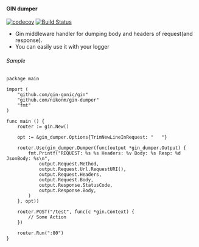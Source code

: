 #### GIN dumper
  
[![codecov](https://codecov.io/gh/nikonm/gin-dumper/branch/master/graph/badge.svg)](https://codecov.io/gh/nikonm/gin-dumper)
[![Build Status](https://travis-ci.org/nikonm/gin-dumper.svg?branch=master)](https://travis-ci.org/nikonm/gin-dumper)

 - Gin middleware handler for dumping body and headers of request(and response). 
 - You can easily use it with your logger

###### Sample
 
````
package main

import (
    "github.com/gin-gonic/gin"
    "github.com/nikonm/gin-dumper"
    "fmt"
)

func main () {
    router := gin.New()

    opt := &gin_dumper.Options{TrimNewLineInRequest: "   "}

    router.Use(gin_dumper.Dumper(func(output *gin_dumper.Output) {
        fmt.Printf("REQUEST: %s %s Headers: %v Body: %s Resp: %d JsonBody: %s\n",
			output.Request.Method,
			output.Request.Url.RequestURI(),
			output.Request.Headers,
			output.Request.Body,
			output.Response.StatusCode,
			output.Response.Body,
		)
    }, opt))

    router.POST("/test", func(c *gin.Context) {
		// Some Action
    })
	
    router.Run(":80")
}

````
